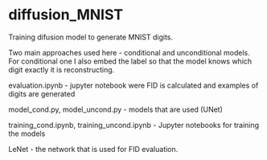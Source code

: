 # diffusion_MNIST

Training difusion model to generate MNIST digits.

Two main approaches used here - conditional and unconditional models. For conditional one I also embed the label so that the model knows which digit exactly it is reconstructing.

evaluation.ipynb - jupyter notebook were FID is calculated and examples of digits are generated

model_cond.py, model_uncond.py - models that are used (UNet)

training_cond.ipynb, training_uncond.ipynb - Jupyter notebooks for training the models

LeNet - the network that is used for FID evaluation.
